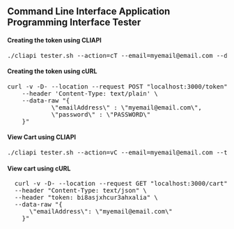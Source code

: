 ## Command Line Interface Application Programming Interface Tester

<h4>Creating the token using CLIAPI</h4>
<pre>
./cliapi_tester.sh --action=cT --email=myemail@email.com --data=PASSWORD
</pre>
<h4>Creating the token using cURL</h4>
<pre>
curl -v -D- --location --request POST "localhost:3000/token" \
    --header 'Content-Type: text/plain' \
    --data-raw "{
            \"emailAddress\" : \"myemail@email.com\",
            \"password\" : \"PASSWORD\"
    }"
</pre>

<h4>View Cart using CLIAPI</h4>
<pre>
./cliapi_tester.sh --action=vC --email=myemail@email.com --token=bi8asjxhcur3ahxalia
</pre>

<h4>View cart using cURL</h4>
<pre>
  curl -v -D- --location --request GET "localhost:3000/cart" \
  --header "Content-Type: text/json" \
  --header "token: bi8asjxhcur3ahxalia" \
  --data-raw "{
      \"emailAddress\": \"myemail@email.com\"
    }"
</pre>
